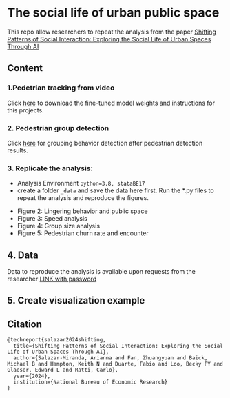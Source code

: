 # The social life of urban public space
This repo allow researchers to repeat the analysis from the paper [Shifting Patterns of Social Interaction: Exploring the Social Life of Urban Spaces Through AI](https://www.nber.org/system/files/working_papers/w33185/w33185.pdf)
## Content
### 1.Pedetrian tracking from video
Click [here](https://github.com/brookefzy/uvi-yolov5-deepsort) to download the fine-tuned model weights and instructions for this projects.

### 2. Pedestrian group detection
Click [here](https://github.com/brookefzy/uvi-public-space) for grouping behavior detection after pedestrian detection results.

### 3. Replicate the analysis:
* Analysis Environment
```python=3.8, stataBE17```
* create a folder `_data` and save the data here first.
Run the *.py files to repeat the analysis and reproduce the figures.
- Figure 2: Lingering behavior and public space
- Figure 3: Speed analysis
- Figure 4: Group size analysis
- Figure 5: Pedestrian churn rate and encounter

## 4. Data
Data to reproduce the analysis is available upon requests from the researcher [LINK with password](https://www.dropbox.com/scl/fi/pqt9awsj4otws3mwrwr2g/c_alldf_update.csv?rlkey=3sxzcsz8ek3tq1zebdbnd44b8&st=5v2g9heb&dl=0)

## 5. Create visualization example

## Citation
```
@techreport{salazar2024shifting,
  title={Shifting Patterns of Social Interaction: Exploring the Social Life of Urban Spaces Through AI},
  author={Salazar-Miranda, Arianna and Fan, Zhuangyuan and Baick, Michael B and Hampton, Keith N and Duarte, Fabio and Loo, Becky PY and Glaeser, Edward L and Ratti, Carlo},
  year={2024},
  institution={National Bureau of Economic Research}
}
```